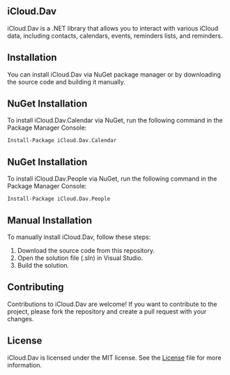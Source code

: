 ## iCloud.Dav
iCloud.Dav is a .NET library that allows you to interact with various iCloud data, including contacts, calendars, events, reminders lists, and reminders.

## Installation
You can install iCloud.Dav via NuGet package manager or by downloading the source code and building it manually.

## NuGet Installation
To install iCloud.Dav.Calendar via NuGet, run the following command in the Package Manager Console:
```
Install-Package iCloud.Dav.Calendar
```

## NuGet Installation
To install iCloud.Dav.People via NuGet, run the following command in the Package Manager Console:
```
Install-Package iCloud.Dav.People
```

## Manual Installation
To manually install iCloud.Dav, follow these steps:

1. Download the source code from this repository.
2. Open the solution file (.sln) in Visual Studio.
3. Build the solution.


## Contributing
Contributions to iCloud.Dav are welcome! If you want to contribute to the project, please fork the repository and create a pull request with your changes.

## License
iCloud.Dav is licensed under the MIT license. See the [License](License) file for more information.
